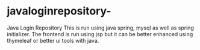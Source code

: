# javaloginrepository-
Java Login Repository 
This is run using java spring, mysql as well as spring initializer. 
The frontend is run using jsp but it can be better enhanced using thymeleaf or better ui tools with java. 
